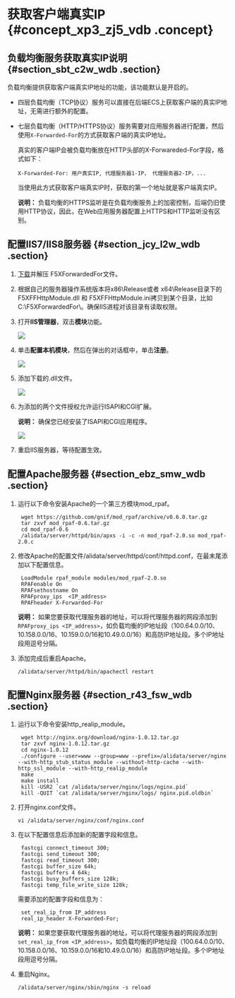 # 获取客户端真实IP {#concept_xp3_zj5_vdb .concept}

## 负载均衡服务获取真实IP说明 {#section_sbt_c2w_wdb .section}

负载均衡提供获取客户端真实IP地址的功能，该功能默认是开启的。

-   四层负载均衡（TCP协议）服务可以直接在后端ECS上获取客户端的真实IP地址，无需进行额外的配置。
-   七层负载均衡（HTTP/HTTPS协议）服务需要对应用服务器进行配置，然后使用`X-Forwarded-For`的方式获取客户端的真实IP地址。

    真实的客户端IP会被负载均衡放在HTTP头部的X-Forwareded-For字段，格式如下：

    ```
    X-Forwarded-For: 用户真实IP, 代理服务器1-IP， 代理服务器2-IP，...
    ```

    当使用此方式获取客户端真实IP时，获取的第一个地址就是客户端真实IP。

    **说明：** 负载均衡的HTTPS监听是在负载均衡服务上的加密控制，后端仍旧使用HTTP协议，因此，在Web应用服务器配置上HTTPS和HTTP监听没有区别。


## 配置IIS7/IIS8服务器 {#section_jcy_l2w_wdb .section}

1.  [下载](https://img.alicdn.com/tfscom/TB1R64PLVXXXXaaXVXXXXXXXXXX.rar?spm=a2c4g.11186623.2.5.z475ev&file=TB1R64PLVXXXXaaXVXXXXXXXXXX.rar)并解压 F5XForwardedFor文件。
2.  根据自己的服务器操作系统版本将x86\\Release或者 x64\\Release目录下的 F5XFFHttpModule.dll 和 F5XFFHttpModule.ini拷贝到某个目录，比如 C:\\F5XForwardedFor\\。确保IIS进程对该目录有读取权限。
3.  打开**IIS管理器**，双击**模块**功能。

    ![](http://static-aliyun-doc.oss-cn-hangzhou.aliyuncs.com/assets/img/4171/3132_zh-CN.png)

4.  单击**配置本机模块**，然后在弹出的对话框中，单击**注册**。

    ![](http://static-aliyun-doc.oss-cn-hangzhou.aliyuncs.com/assets/img/4171/3133_zh-CN.png)

5.  添加下载的.dll文件。

    ![](http://static-aliyun-doc.oss-cn-hangzhou.aliyuncs.com/assets/img/4171/3135_zh-CN.png)

6.  为添加的两个文件授权允许运行ISAPI和CGI扩展。

    **说明：** 确保您已经安装了ISAPI和CGI应用程序。

    ![](http://static-aliyun-doc.oss-cn-hangzhou.aliyuncs.com/assets/img/4171/3136_zh-CN.png)

7.  重启IIS服务器，等待配置生效。

## 配置Apache服务器 {#section_ebz_smw_wdb .section}

1.  运行以下命令安装Apache的一个第三方模块mod\_rpaf。

    ```
     wget https://github.com/gnif/mod_rpaf/archive/v0.6.0.tar.gz
     tar zxvf mod_rpaf-0.6.tar.gz
     cd mod_rpaf-0.6
     /alidata/server/httpd/bin/apxs -i -c -n mod_rpaf-2.0.so mod_rpaf-2.0.c
    ```

2.  修改Apache的配置文件/alidata/server/httpd/conf/httpd.conf，在最末尾添加以下配置信息。

    ```
     LoadModule rpaf_module modules/mod_rpaf-2.0.so
     RPAFenable On
     RPAFsethostname On
     RPAFproxy_ips  <IP_address>
     RPAFheader X-Forwarded-For
    ```

    **说明：** 如果您要获取代理服务器的地址，可以将代理服务器的网段添加到`RPAFproxy_ips <IP_address>`，如负载均衡的IP地址段（100.64.0.0/10、10.158.0.0/16、10.159.0.0/16和10.49.0.0/16）和高防IP地址段。多个IP地址段用逗号分隔。

3.  添加完成后重启Apache。

    ```
    /alidata/server/httpd/bin/apachectl restart
    ```


## 配置Nginx服务器 {#section_r43_fsw_wdb .section}

1.  运行以下命令安装http\_realip\_module。

    ```
     wget http://nginx.org/download/nginx-1.0.12.tar.gz
     tar zxvf nginx-1.0.12.tar.gz
     cd nginx-1.0.12
     ./configure --user=www --group=www --prefix=/alidata/server/nginx --with-http_stub_status_module --without-http-cache --with-http_ssl_module --with-http_realip_module
     make
     make install
     kill -USR2 `cat /alidata/server/nginx/logs/nginx.pid`
     kill -QUIT `cat /alidata/server/nginx/logs/ nginx.pid.oldbin`
    ```

2.  打开nginx.conf文件。

    ```
    vi /alidata/server/nginx/conf/nginx.conf
    ```

3.  在以下配置信息后添加新的配置字段和信息。

    ```
     fastcgi connect_timeout 300;
     fastcgi send_timeout 300;
     fastcgi read_timeout 300;
     fastcgi buffer_size 64k;
     fastcgi buffers 4 64k;
     fastcgi busy_buffers_size 128k;
     fastcgi temp_file_write_size 128k;
    ```

    需要添加的配置字段和信息为：

    ```
     set_real_ip_from IP_address
     real_ip_header X-Forwarded-For;
    ```

    **说明：** 如果您要获取代理服务器的地址，可以将代理服务器的网段添加到`set_real_ip_from <IP_address>`，如负载均衡的IP地址段（100.64.0.0/10、10.158.0.0/16、10.159.0.0/16和10.49.0.0/16）和高防IP地址段。多个IP地址段用逗号分隔。

4.  重启Nginx。

    ```
    /alidata/server/nginx/sbin/nginx -s reload
    ```


